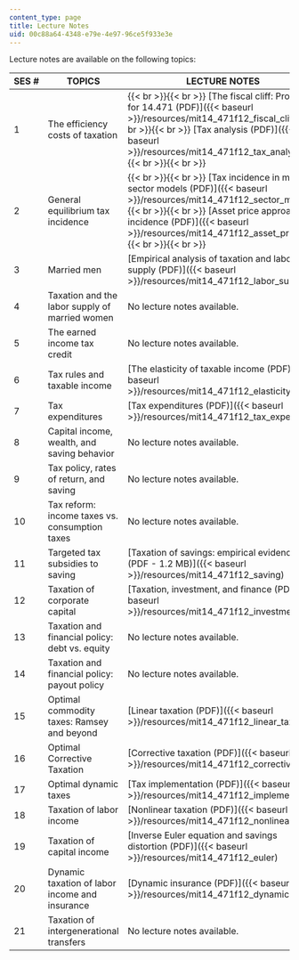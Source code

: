 ```yaml
---
content_type: page
title: Lecture Notes
uid: 00c88a64-4348-e79e-4e97-96ce5f933e3e
---
```


Lecture notes are available on the following topics:

| SES # | TOPICS | LECTURE NOTES |
| --- | --- | --- |
| 1 | The efficiency costs of taxation |  {{< br >}}{{< br >}} [The fiscal cliff: Prologue for 14.471 (PDF)]({{< baseurl >}}/resources/mit14_471f12_fiscal_cliff) {{< br >}}{{< br >}} [Tax analysis (PDF)]({{< baseurl >}}/resources/mit14_471f12_tax_analysis) {{< br >}}{{< br >}}  |
| 2 | General equilibrium tax incidence |  {{< br >}}{{< br >}} [Tax incidence in multi-sector models (PDF)]({{< baseurl >}}/resources/mit14_471f12_sector_models) {{< br >}}{{< br >}} [Asset price approach to incidence (PDF)]({{< baseurl >}}/resources/mit14_471f12_asset_price) {{< br >}}{{< br >}}  |
| 3 | Married men | [Empirical analysis of taxation and labor supply (PDF)]({{< baseurl >}}/resources/mit14_471f12_labor_supply) |
| 4 | Taxation and the labor supply of married women | No lecture notes available. |
| 5 | The earned income tax credit | No lecture notes available. |
| 6 | Tax rules and taxable income | [The elasticity of taxable income (PDF)]({{< baseurl >}}/resources/mit14_471f12_elasticity) |
| 7 | Tax expenditures | [Tax expenditures (PDF)]({{< baseurl >}}/resources/mit14_471f12_tax_expend) |
| 8 | Capital income, wealth, and saving behavior | No lecture notes available. |
| 9 | Tax policy, rates of return, and saving | No lecture notes available. |
| 10 | Tax reform: income taxes vs. consumption taxes | No lecture notes available. |
| 11 | Targeted tax subsidies to saving | [Taxation of savings: empirical evidence (PDF - 1.2 MB)]({{< baseurl >}}/resources/mit14_471f12_saving) |
| 12 | Taxation of corporate capital | [Taxation, investment, and finance (PDF)]({{< baseurl >}}/resources/mit14_471f12_investment) |
| 13 | Taxation and financial policy: debt vs. equity | No lecture notes available. |
| 14 | Taxation and financial policy: payout policy | No lecture notes available. |
| 15 | Optimal commodity taxes: Ramsey and beyond | [Linear taxation (PDF)]({{< baseurl >}}/resources/mit14_471f12_linear_tax) |
| 16 | Optimal Corrective Taxation | [Corrective taxation (PDF)]({{< baseurl >}}/resources/mit14_471f12_corrective_tax) |
| 17 | Optimal dynamic taxes | [Tax implementation (PDF)]({{< baseurl >}}/resources/mit14_471f12_implementn) |
| 18 | Taxation of labor income | [Nonlinear taxation (PDF)]({{< baseurl >}}/resources/mit14_471f12_nonlinear) |
| 19 | Taxation of capital income | [Inverse Euler equation and savings distortion (PDF)]({{< baseurl >}}/resources/mit14_471f12_euler) |
| 20 | Dynamic taxation of labor income and insurance | [Dynamic insurance (PDF)]({{< baseurl >}}/resources/mit14_471f12_dynamicinsrce) |
| 21 | Taxation of intergenerational transfers | No lecture notes available.
